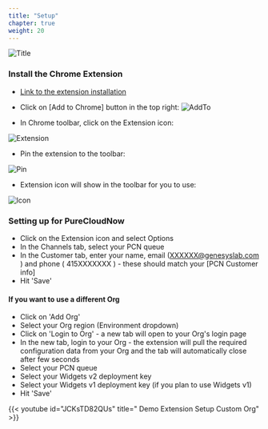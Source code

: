 ```yaml
---
title: "Setup"
chapter: true
weight: 20
---
```


![Title](/images/Setup.PNG)

### Install the Chrome Extension

- [Link to the extension installation](https://chrome.google.com/webstore/detail/genesys-gdemo-extension/jiilhcbdojcdonkigflgmdnljialgmfh)

- Click on [Add to Chrome] button in the top right:
![AddTo](/images/AddToChrome.PNG)

- In Chrome toolbar, click on the Extension icon:

 ![Extension](/images/file_1603755872316_ext-1.png)

- Pin the extension to the toolbar:

 ![Pin](/images/file_1603756007050_ext-2.png)

- Extension icon will show in the toolbar for you to use:

![Icon](/images/file_1603756259503_ext-4.png)

### Setting up for PureCloudNow

- Click on the Extension icon and select Options
- In the Channels tab, select your PCN queue
- In the Customer tab, enter your name, email (XXXXXX@genesyslab.com ) and phone ( 415XXXXXXX ) - these should match your [PCN Customer info]
- Hit 'Save'

#### If you want to use a different Org

- Click on 'Add Org'
- Select your Org region (Environment dropdown)
- Click on 'Login to Org' - a new tab will open to your Org's login page
- In the new tab, login to your Org - the extension will pull the required configuration data from your Org and the tab will automatically close after few seconds
- Select your PCN queue
- Select your Widgets v2 deployment key
- Select your Widgets v1 deployment key (if you plan to use Widgets v1)
- Hit 'Save'

{{< youtube id="JCKsTD82QUs" title=" Demo Extension Setup Custom Org" >}}
